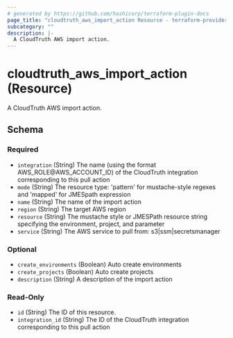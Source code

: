 ```yaml
---
# generated by https://github.com/hashicorp/terraform-plugin-docs
page_title: "cloudtruth_aws_import_action Resource - terraform-provider-cloudtruth"
subcategory: ""
description: |-
  A CloudTruth AWS import action.
---
```


# cloudtruth_aws_import_action (Resource)

A CloudTruth AWS import action.



<!-- schema generated by tfplugindocs -->
## Schema

### Required

- `integration` (String) The name (using the format AWS_ROLE@AWS_ACCOUNT_ID) of the CloudTruth integration corresponding to this pull action
- `mode` (String) The resource type: 'pattern' for mustache-style regexes and 'mapped' for JMESpath expression
- `name` (String) The name of the import action
- `region` (String) The target AWS region
- `resource` (String) The mustache style or JMESPath resource string specifying the environment, project, and parameter
- `service` (String) The AWS service to pull from: s3|ssm|secretsmanager

### Optional

- `create_environments` (Boolean) Auto create environments
- `create_projects` (Boolean) Auto create projects
- `description` (String) A description of the import action

### Read-Only

- `id` (String) The ID of this resource.
- `integration_id` (String) The ID of the CloudTruth integration corresponding to this pull action
